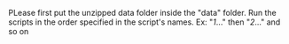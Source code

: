 PLease first put the unzipped data folder inside the "data" folder.
Run the scripts in the order specified in the script's names. Ex: "_1_..." then "_2_..." and so on
